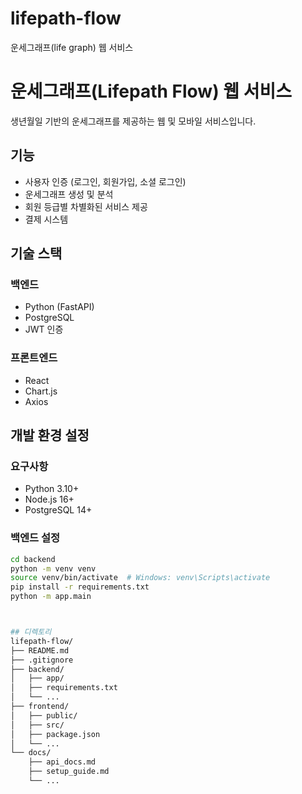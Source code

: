 # lifepath-flow
운세그래프(life graph) 웹 서비스
# 운세그래프(Lifepath Flow) 웹 서비스

생년월일 기반의 운세그래프를 제공하는 웹 및 모바일 서비스입니다.


## 기능

- 사용자 인증 (로그인, 회원가입, 소셜 로그인)
- 운세그래프 생성 및 분석
- 회원 등급별 차별화된 서비스 제공
- 결제 시스템

## 기술 스택

### 백엔드
- Python (FastAPI)
- PostgreSQL
- JWT 인증

### 프론트엔드
- React
- Chart.js
- Axios

## 개발 환경 설정

### 요구사항
- Python 3.10+
- Node.js 16+
- PostgreSQL 14+

### 백엔드 설정
```bash
cd backend
python -m venv venv
source venv/bin/activate  # Windows: venv\Scripts\activate
pip install -r requirements.txt
python -m app.main



## 디렉토리
lifepath-flow/
├── README.md
├── .gitignore
├── backend/
│   ├── app/
│   ├── requirements.txt
│   └── ...
├── frontend/
│   ├── public/
│   ├── src/
│   ├── package.json
│   └── ...
└── docs/
    ├── api_docs.md
    ├── setup_guide.md
    └── ...
